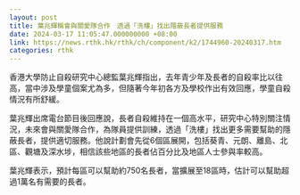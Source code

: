 ```yaml
---
layout: post
title: 葉兆輝稱會與關愛隊合作　透過「洗樓」找出隱蔽長者提供服務
date: 2024-03-17 11:05:47.000000000 +08:00
link: https://news.rthk.hk/rthk/ch/component/k2/1744960-20240317.htm
categories: rthk
---
```


香港大學防止自殺研究中心總監葉兆輝指出，去年青少年及長者的自殺率比以往高，當中涉及學童個案尤為多，但隨著今年初各方及學校作出有效回應，學童自殺情況有所舒緩。

葉兆輝出席電台節目後回應說，長者自殺維持在一個高水平，研究中心特別關注情況，未來會與關愛隊合作，為隊員提供訓練，透過「洗樓」找出更多需要幫助的隱蔽長者，提供適切服務。他說計劃會先從6個區展開，包括葵青、元朗、離島、北區、觀塘及深水埗，相信該些地區的長者佔百分比及地區人士參與率較高。

葉兆輝表示，預計每區可以幫助約750名長者，當擴展至18區時，估計可以幫助超過1萬名有需要的長者。
